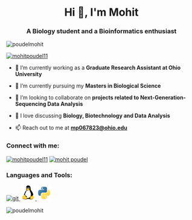 <h1 align="center">Hi 👋, I'm Mohit</h1>
<h3 align="center">A Biology student and a Bioinformatics enthusiast</h3>

<p align="left"> <img src="https://komarev.com/ghpvc/?username=poudelmohit&label=Profile%20views&color=0e75b6&style=flat" alt="poudelmohit" /> </p>

<p align="left"> <a href="https://twitter.com/mohitpoudel11" target="blank"><img src="https://img.shields.io/twitter/follow/mohitpoudel11?logo=twitter&style=for-the-badge" alt="mohitpoudel11" /></a> </p>

- 🔭 I’m currently working as a **Graduate Research Assistant at Ohio University**

- 🌱 I’m currently pursuing my **Masters in Biological Science**

- 👯 I’m looking to collaborate on **projects related to Next-Generation-Sequencing Data Analysis**

- 💬 I love discussing **Biology, Biotechnology and Data Analysis**

- 📫 Reach out to me at **mp067823@ohio.edu**

<h3 align="left">Connect with me:</h3>
<p align="left">
<a href="https://twitter.com/mohitpoudel11" target="blank"><img align="center" src="https://raw.githubusercontent.com/rahuldkjain/github-profile-readme-generator/master/src/images/icons/Social/twitter.svg" alt="mohitpoudel11" height="30" width="40" /></a>
<a href="https://linkedin.com/in/mohit poudel" target="blank"><img align="center" src="https://raw.githubusercontent.com/rahuldkjain/github-profile-readme-generator/master/src/images/icons/Social/linked-in-alt.svg" alt="mohit poudel" height="30" width="40" /></a>
</p>

<h3 align="left">Languages and Tools:</h3>
<p align="left"> <a href="https://git-scm.com/" target="_blank" rel="noreferrer"> <img src="https://www.vectorlogo.zone/logos/git-scm/git-scm-icon.svg" alt="git" width="40" height="40"/> </a> <a href="https://www.linux.org/" target="_blank" rel="noreferrer"> <img src="https://raw.githubusercontent.com/devicons/devicon/master/icons/linux/linux-original.svg" alt="linux" width="40" height="40"/> </a> <a href="https://www.python.org" target="_blank" rel="noreferrer"> <img src="https://raw.githubusercontent.com/devicons/devicon/master/icons/python/python-original.svg" alt="python" width="40" height="40"/> </a> </p>

<p><img align="center" src="https://github-readme-streak-stats.herokuapp.com/?user=poudelmohit&" alt="poudelmohit" /></p>


<!--
**poudelmohit/poudelmohit** is a ✨ _special_ ✨ repository because its `README.md` (this file) appears on your GitHub profile.

Here are some ideas to get you started:

- 🔭 I’m currently working on ...
- 🌱 I’m currently learning ...
- 👯 I’m looking to collaborate on ...
- 🤔 I’m looking for help with ...
- 💬 Ask me about ...
- 📫 How to reach me: ...
- 😄 Pronouns: ...
- ⚡ Fun fact: ...
-->
